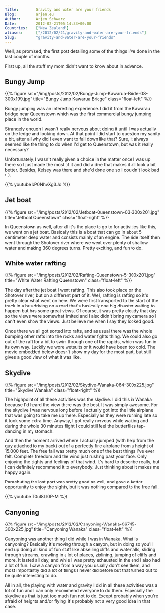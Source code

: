 ```yaml
---
Title:        Gravity and water are your friends
Blog:         arjen.eu  
Author:       Arjen Schwarz  
Date:         2012-02-21T05:14:33+00:00
Countries:    ["New Zealand"]
aliases:      ["/2012/02/21/gravity-and-water-are-your-friends"]
Slug:         "gravity-and-water-are-your-friends"
---
```

Well, as promised, the first post detailing some of the things I've done in the last couple of months.

First up, all the stuff my mom didn't want to know about in advance.

## Bungy Jump

{{% figure src="/img/posts/2012/02/Bungy-Jump-Kawarua-Bride-08-300x199.jpg" title="Bungy Jump Kawarua Bridge" class="float-left" %}}

Bungy jumping was an interesting experience. I did it from the Kawarau bridge near Queenstown which was the first commercial bungy jumping place in the world.

Strangely enough I wasn't really nervous about doing it until I was actually on the ledge and looking down. At that point I did start to question my sanity a bit, after all why did I even want to fall down like that? Sure, it always seemed like the thing to do when I'd get to Queenstown, but was it really necessary?

Unfortunately, I wasn't really given a choice in the matter once I was up there so I just made the most of it and did a dive that makes it all look a bit better. Besides, Kelsey was there and she'd done one so I couldn't look bad :-).

{{% youtube kP0NhvXg3Jo %}}

## Jet boat

{{% figure src="/img/posts/2012/02/Jetboat-Queenstown-03-300x201.jpg" title="Jetboat Queenstown" class="float-right" %}}

In Queenstown as well, after all it's the place to go to for activities like this, we went on a jet boat. Basically this is a boat that can go in about 5 centimeter deep water and consists mainly of an engine. The ride itself then went through the Shotover river where we went over plenty of shallow water and making 360 degrees turns. Pretty exciting, and fun to do.

## White water rafting

{{% figure src="/img/posts/2012/02/Rafting-Queenstown-5-300x201.jpg" title="White Water Rafting Queenstown" class="float-left" %}}

The day after the jet boat I went rafting. This also took place on the Shotover river, but on a different part of it. Well, rafting is rafting so it's pretty clear what went on here. We were first transported to the start of the track in a bus driving on a road that's basically one big disaster waiting to happen but has some great views. Of course, it was pretty cloudy that day so the views were somewhat limited and I also didn't bring my camera so I can't even show the views. Just believe me when I say they looked good.

Once there we all got sorted into rafts, and as usual there was the whole bumping other rafts into the rocks and water fights thing. We could also go out of the raft for a bit to swim through one of the rapids, which was fun in its own way. Luckily we wore wetsuits or it would have been too cold.
The movie embedded below doesn't show my day for the most part, but still gives a good view of what it was like.

## Skydive

{{% figure src="/img/posts/2012/02/Skydive-Wanaka-064-300x225.jpg" title="Skydive Wanaka" class="float-right" %}}

The highpoint of all these activities was the skydive. I did this in Wanaka because I'd heard the view there was the best. It was simply awesome.
For the skydive I was nervous long before I actually got into the little airplane that was going to take me up there. Especially as they were running late so it took some extra time. Anyway, I got really nervous while waiting and during the whole 30 minutes flight I could still feel the butterflies tap-dancing in my stomach.

And then the moment arrived where I actually jumped (with help from the guy attached to my back) out of a perfectly fine airplane from a height of 15.000 feet. The free fall was pretty much one of the best things I've ever felt. Complete freedom and the wind just rushing past your face. Only enjoying the sights and feelings of that wind. It's hard to describe really, but I can definitely recommend it to everybody. Just thinking about it makes me happy again.

Parachuting the last part was pretty good as well, and gave a better opportunity to enjoy the sights, but it was nothing compared to the free fall.

{{% youtube T0uI8Ll0P-M %}}

## Canyoning

{{% figure src="/img/posts/2012/02/Canyoning-Wanaka-06745-300x225.jpg" title="Canyoning Wanaka" class="float-left" %}}

Canyoning was another thing I did while I was in Wanaka. What is canyoning? Basically it's moving through a canyon, but in doing so you'll end up doing all kind of fun stuff like abseiling cliffs and waterfalls, sliding through streams, crawling in a lot of places, ziplining, jumping of cliffs and more. It lasted all day, and while I was pretty exhausted in the end I also had a lot of fun. I saw a canyon from a way you usually don't see them, and most importantly did a lot of things I never did before but that turned out to be quite interesting to do.

All in all, the playing with water and gravity I did in all these activities was a lot of fun and I can only recommend everyone to do them. Especially the skydive as that is just too much fun not to do. Except probably when you're afraid of heights and/or flying, it's probably not a very good idea in that case.